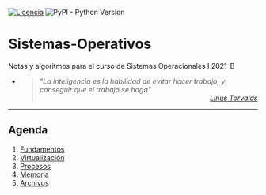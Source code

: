 [![Licencia](https://img.shields.io/badge/license-MIT-blue.svg)](http://kmonsoor.mit-license.org/) ![PyPI - Python Version](https://img.shields.io/pypi/pyversions/matplotlib)

# Sistemas-Operativos
Notas y algoritmos para el curso de Sistemas Operacionales I 2021-B

* > <i>"La inteligencia es la habilidad de evitar hacer trabajo, y conseguir que el trabajo se haga"</i><br>
<cite style="display:block; text-align: right">[Linus Torvalds](https://es.wikipedia.org/wiki/Linus_Torvalds)</cite>


---
## Agenda
1. [Fundamentos][1]
1. [Virtualización][2]
1. [Procesos][3]
1. [Memoria][4]
1. [Archivos][5]


[1]: https://github.com/GiancarloBenavides/Telematics/tree/master/Operacionales/1-Fundamentos
[2]: https://github.com/GiancarloBenavides/Telematics/tree/master/Operacionales/2-Virtualizacion
[3]: https://github.com/GiancarloBenavides/Telematics/tree/master/Operacionales/3-Procesos
[4]: https://github.com/GiancarloBenavides/Telematics/tree/master/Operacionales/4-Memoria
[5]: https://github.com/GiancarloBenavides/Telematics/tree/master/Operacionales/5-Archivos
